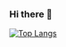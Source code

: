 ### Hi there 👋

[![Top Langs](https://github-readme-stats.vercel.app/api/top-langs/?username=lucasmsantana&layout=compact)](https://github.com/lucasmsantana/github-readme-stats)
